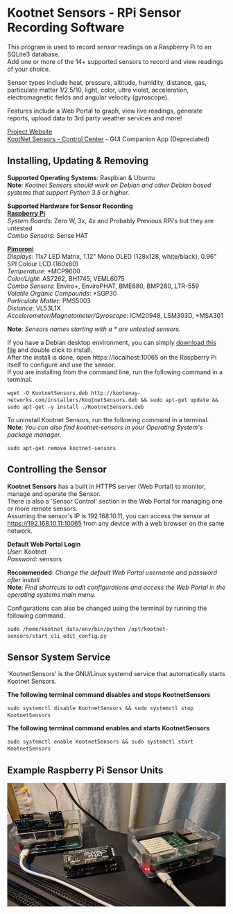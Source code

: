 # Kootnet Sensors - RPi Sensor Recording Software
This program is used to record sensor readings on a Raspberry Pi to an SQLite3 database.  
Add one or more of the 14+ supported sensors to record and view readings of your choice.  

Sensor types include heat, pressure, altitude, humidity, distance, gas, particulate matter 1/2.5/10, light, 
color, ultra violet, acceleration, electromagnetic fields and angular velocity (gyroscope).

Features include a Web Portal to graph, view live readings, generate reports, upload data to 3rd party weather services and more!  

[Project Website](http://kootenay-networks.com/?page_id=170)  
[KootNet Sensors - Control Center](https://github.com/chad-ermacora/sensor-control-center) - GUI Companion App (Depreciated)

Installing, Updating & Removing
-------------------------
**Supported Operating Systems**: Raspbian & Ubuntu  
**Note**: *Kootnet Sensors should work on Debian and other Debian based systems that support Python 3.5 or higher.* 

**Supported Hardware for Sensor Recording**  
**[Raspberry Pi](https://www.raspberrypi.org/products/)**  
*System Boards*: Zero W, 3x, 4x and Probably Previous RPi's but they are untested  
*Combo Sensors*: Sense HAT

**[Pimoroni](https://shop.pimoroni.com/)**  
*Displays*: 11x7 LED Matrix, 1.12" Mono OLED (128x128, white/black), 0.96" SPI Colour LCD (160x80)  
*Temperature*: *MCP9600  
*Color/Light*: AS7262, BH1745, VEML6075  
*Combo Sensors*: Enviro+, EnviroPHAT, BME680, BMP280, LTR-559  
*Volatile Organic Compounds*: *SGP30  
*Particulate Matter*: PMS5003  
*Distance*: VL53L1X  
*Accelerometer/Magnetometer/Gyroscope*: ICM20948, LSM303D, *MSA301

**Note**: *Sensors names starting with a * are untested sensors.*

If you have a Debian desktop environment, you can simply 
[download this file](http://kootenay-networks.com/installers/KootnetSensors.deb) and double click to install.  
After the install is done, open https://localhost:10065 on the Raspberry Pi itself to configure and use the sensor.  
If you are installing from the command line, run the following command in a terminal.  

```
wget -O KootnetSensors.deb http://kootenay-networks.com/installers/KootnetSensors.deb && sudo apt-get update && sudo apt-get -y install ./KootnetSensors.deb
```

To uninstall Kootnet Sensors, run the following command in a terminal.  
**Note**: *You can also find kootnet-sensors in your Operating System's package manager.*
```
sudo apt-get remove kootnet-sensors
```

Controlling the Sensor
-------------------------

**Kootnet Sensors** has a built in HTTPS server (Web Portal) to monitor, manage and operate the Sensor.  
There is also a 'Sensor Control' section in the Web Portal for managing one or more remote sensors.  
Assuming the sensor's IP is 192.168.10.11, you can access the sensor at https://192.168.10.11:10065 
from any device with a web browser on the same network. 

**Default Web Portal Login**  
*User*: Kootnet  
*Password*: sensors

**Recommended**: *Change the default Web Portal username and password after install.*  
**Note**: *Find shortcuts to edit configurations and access the Web Portal in the operating systems main menu.*  

Configurations can also be changed using the terminal by running the following command.
```
sudo /home/kootnet_data/env/bin/python /opt/kootnet-sensors/start_cli_edit_config.py
```

Sensor System Service
----------

'KootnetSensors' is the GNU/Linux systemd service that automatically starts Kootnet Sensors. 

**The following terminal command disables and stops KootnetSensors**
```
sudo systemctl disable KootnetSensors && sudo systemctl stop KootnetSensors
```
**The following terminal command enables and starts KootnetSensors**
```
sudo systemctl enable KootnetSensors && sudo systemctl start KootnetSensors
```
Example Raspberry Pi Sensor Units
---------------------
![KootNet Sensors - Raspberry Pi Sensors](extras/SensorHardware.jpg "Raspberry Pi Sensors")

